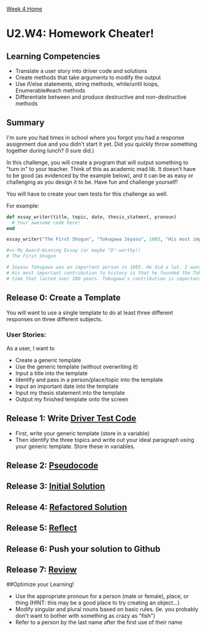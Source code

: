 [Week 4 Home](./)

# U2.W4: Homework Cheater!

## Learning Competencies
- Translate a user story into driver code and solutions
- Create methods that take arguments to modify the output
- Use if/else statements, string methods, while/until loops, Enumerable#each methods
- Differentiate between and produce destructive and non-destructive methods


## Summary
I'm sure you had times in school where you forgot you had a response assignment due and you didn't start it yet. Did you quickly throw something together during lunch? (I sure did.) 

In this challenge, you will create a program that will output something to "turn in" to your teacher. Think of this as academic mad lib. It doesn't have to be good (as evidenced by the example below), and it can be as easy or challenging as you design it to be. Have fun and challenge yourself!

You will have to create your own tests for this challenge as well. 

For example:

```ruby
def essay_writer(title, topic, date, thesis_statment, pronoun)
  # Your awesome code here!
end

essay_writer("The First Shogun", "Tokugawa Ieyasu", 1603, "His most important contribution to history is that he founded the Tokugawa period, a peaceful time that lasted over 200 years.", male) 

#=> My Award-Winning Essay (or maybe "D"-worthy)!
# The First Shogun

# Ieyasu Tokugawa was an important person in 1603. He did a lot. I want to learn more about him. 
# His most important contribution to history is that he founded the Tokugawa period, a peaceful 
# time that lasted over 200 years. Tokugawa's contribution is important.

```

## Release 0: Create a Template
You will want to use a single template to do at least three different responses on three different subjects.

### User Stories: 
As a user, I want to
- Create a generic template
- Use the generic template (without overwriting it)
- Input a title into the template
- Identify and pass in a person/place/topic into the template
- Input an important date into the template
- Input my thesis statement into the template
- Output my finished template onto the screen

 
## Release 1: Write [Driver Test Code](https://github.com/Devbootcamp/phase_0_handbook/blob/master/coding_references/driver_code.md) 
  - First, write your generic template (store in a variable)
  - Then identify the three topics and write out your ideal paragraph using your generic template. Store these in variables. 
  
## Release 2: [Pseudocode](https://github.com/Devbootcamp/phase_0_handbook/blob/master/coding_references/pseudocode.md)
## Release 3: [Initial Solution](https://github.com/Devbootcamp/phase_0_handbook/blob/master/coding_references/initial_solution.md)
## Release 4: [Refactored Solution](https://github.com/Devbootcamp/phase_0_handbook/blob/master/coding_references/refactoring.md)
## Release 5: [Reflect](https://github.com/Devbootcamp/phase_0_handbook/blob/master/coding_references/reflection_guidelines.md)
## Release 6: Push your solution to Github
## Release 7: [Review](https://github.com/Devbootcamp/phase_0_handbook/blob/master/coding_references/review.md)

##Optimize your Learning!
- Use the appropriate pronoun for a person (male or female), place, or thing (HINT: this may be a good place to try creating an object...)
- Modify singular and plural nouns based on basic rules. (ie. you probably don't want to bother with something as crazy as "fish")
- Refer to a person by the last name after the first use of their name

